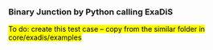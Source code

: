 ### Binary Junction by Python calling ExaDiS

<mark>To do: create this test case – copy from the similar folder in core/exadis/examples</mark>

